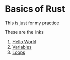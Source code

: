 # Basics of Rust 

This is just for my practice 

These are the links 

1. [Hello World](hello_world)
2. [Variables](variable)
3. [Loops](loops)
